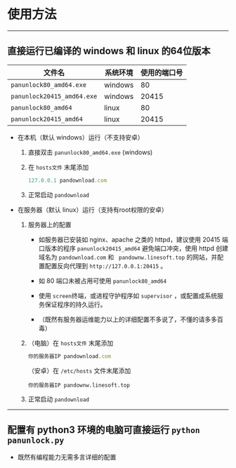 # 使用方法

------

## 直接运行已编译的 windows 和 linux 的64位版本

| 文件名                     | 系统环境 | 使用的端口号 |
| -------------------------- | -------- | ------------ |
| `panunlock80_amd64.exe`    | windows  | 80           |
| `panunlock20415_amd64.exe` | windows  | 20415        |
| `panunlock80_amd64`        | linux    | 80           |
| `panunlock20415_amd64`     | linux    | 20415        |

* 在本机（默认 windows）运行（不支持安卓）

  1. 直接双击 `panunlock80_amd64.exe` (windows) 

  2. 在 `hosts文件` 末尾添加

     ```typescript
     127.0.0.1 pandownload.com
     ```

  3. 正常启动 `pandownload`

* 在服务器（默认 linux）运行（支持有root权限的安卓）

  1. 服务器上的配置

     * 如服务器已安装如 nginx、apache 之类的 httpd，建议使用 20415 端口版本的程序 `panunlock20415_amd64` 避免端口冲突，使用 httpd 创建域名为 `pandownload.com` 和 ` pandownw.linesoft.top` 的网站，并配置配置反向代理到 `http://127.0.0.1:20415` 。

     * 如 80 端口未被占用可使用 `panunlock80_amd64`

     * 使用 `screen`终端，或进程守护程序如 `supervisor` ，或配置成系统服务保证程序的持久运行。

     * （既然有服务器运维能力以上的详细配置不多说了，不懂的请多多百毒）

  2. （电脑）在 `hosts文件` 末尾添加

     ```typescript
     你的服务器IP pandownload.com
     ```

     （安卓）在 `/etc/hosts` 文件末尾添加

     ```
     你的服务器IP pandownw.linesoft.top
     ```

  3. 正常启动 `pandownload`

------

## 配置有 python3 环境的电脑可直接运行 `python panunlock.py` 

* 既然有编程能力无需多言详细的配置
